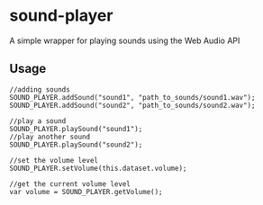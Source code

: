 sound-player
===========

A simple wrapper for playing sounds using the Web Audio API

## Usage

    //adding sounds
    SOUND_PLAYER.addSound("sound1", "path_to_sounds/sound1.wav");
    SOUND_PLAYER.addSound("sound2", "path_to_sounds/sound2.wav");
    
    //play a sound
    SOUND_PLAYER.playSound("sound1");
    //play another sound
    SOUND_PLAYER.playSound("sound2");
    
    //set the volume level
    SOUND_PLAYER.setVolume(this.dataset.volume);
    
    //get the current volume level
    var volume = SOUND_PLAYER.getVolume();
